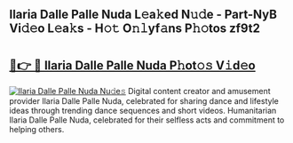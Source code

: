 ## Ilaria Dalle Palle Nuda L𝚎a𝚔ed N𝚞𝚍e - Part-NyB Vi𝚍𝚎o L𝚎a𝚔s - H𝚘𝚝 O𝚗𝚕yf𝚊ns P𝚑𝚘tos zf9t2

# <h2><a href="http://kf5bbvo.oniu.top/?m=Ilaria+Dalle+Palle+Nuda">🔗👉 🔴 Ilaria Dalle Palle Nuda P𝚑ot𝚘𝚜 V𝚒d𝚎o</a></h2>

[![Ilaria Dalle Palle Nuda Nu𝚍e𝚜](https://i.imgur.com/0qMVB7G.gif)](http://kf5bbvo.oniu.top/?m=Ilaria+Dalle+Palle+Nuda)
Digital content creator and amusement provider Ilaria Dalle Palle Nuda, celebrated for sharing dance and lifestyle ideas through trending dance sequences and short videos. Humanitarian Ilaria Dalle Palle Nuda, celebrated for their selfless acts and commitment to helping others.  
